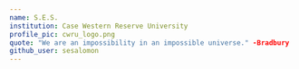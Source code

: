 ```yaml
---
name: S.E.S. 
institution: Case Western Reserve University 
profile_pic: cwru_logo.png
quote: "We are an impossibility in an impossible universe." -Bradbury 
github_user: sesalomon
---
```

